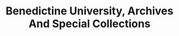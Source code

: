 ---
layout: repo
title: "Benedictine University, Archives And Special Collections"
id: 15546
permalink: repos/15546/
---